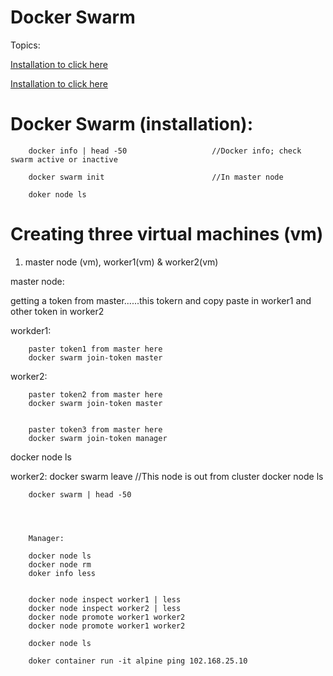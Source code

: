 # Docker Swarm


<a name="top"></a>
Topics: 

[Installation to click here](#docker_swarm_installations)

[Installation to click here](#docker_swarm_installations)













# Docker Swarm (installation): 

        docker info | head -50                   //Docker info; check swarm active or inactive

        docker swarm init                        //In master node

        doker node ls




# Creating three virtual machines (vm)

 1. master node (vm), worker1(vm) & worker2(vm) 


master node:

getting a token from master......this tokern and copy paste in worker1 and other token in worker2


workder1:

        paster token1 from master here
        docker swarm join-token master

worker2:

        paster token2 from master here
        docker swarm join-token master


        paster token3 from master here
        docker swarm join-token manager



docker node ls 


worker2:
        docker swarm leave  //This node is out from cluster
        docker node ls

        docker swarm | head -50




        Manager: 
        
        docker node ls
        docker node rm 
        doker info less


        docker node inspect worker1 | less
        docker node inspect worker2 | less
        docker node promote worker1 worker2
        docker node promote worker1 worker2

        docker node ls

        doker container run -it alpine ping 102.168.25.10


